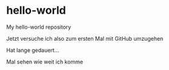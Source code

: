 # hello-world
My hello-world repository

Jetzt versuche ich also zum ersten Mal mit 
GitHub umzugehen

Hat lange gedauert...

Mal sehen wie weit ich komme
